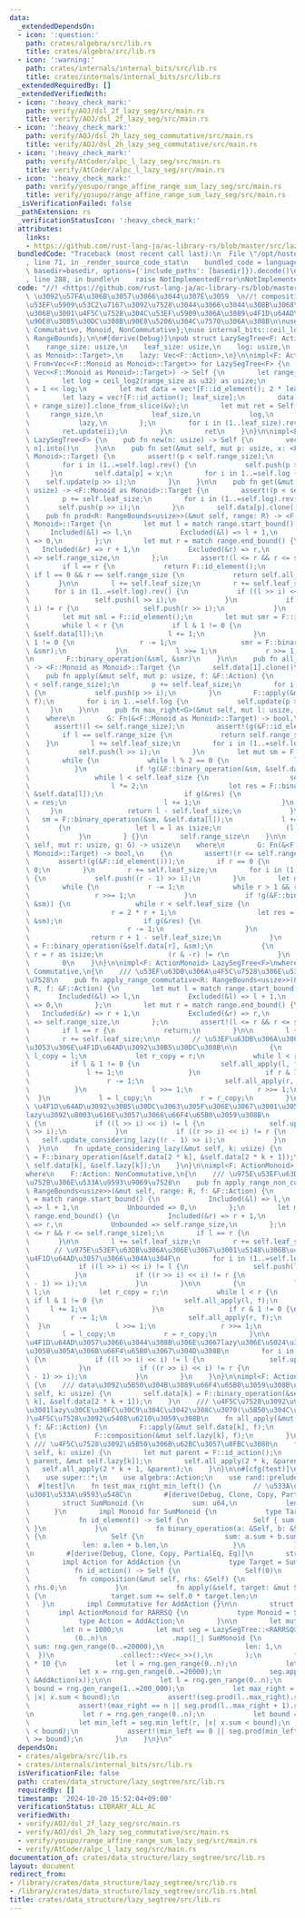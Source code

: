 ```yaml
---
data:
  _extendedDependsOn:
  - icon: ':question:'
    path: crates/algebra/src/lib.rs
    title: crates/algebra/src/lib.rs
  - icon: ':warning:'
    path: crates/internals/internal_bits/src/lib.rs
    title: crates/internals/internal_bits/src/lib.rs
  _extendedRequiredBy: []
  _extendedVerifiedWith:
  - icon: ':heavy_check_mark:'
    path: verify/AOJ/dsl_2f_lazy_seg/src/main.rs
    title: verify/AOJ/dsl_2f_lazy_seg/src/main.rs
  - icon: ':heavy_check_mark:'
    path: verify/AOJ/dsl_2h_lazy_seg_commutative/src/main.rs
    title: verify/AOJ/dsl_2h_lazy_seg_commutative/src/main.rs
  - icon: ':heavy_check_mark:'
    path: verify/AtCoder/alpc_l_lazy_seg/src/main.rs
    title: verify/AtCoder/alpc_l_lazy_seg/src/main.rs
  - icon: ':heavy_check_mark:'
    path: verify/yosupo/range_affine_range_sum_lazy_seg/src/main.rs
    title: verify/yosupo/range_affine_range_sum_lazy_seg/src/main.rs
  _isVerificationFailed: false
  _pathExtension: rs
  _verificationStatusIcon: ':heavy_check_mark:'
  attributes:
    links:
    - https://github.com/rust-lang-ja/ac-library-rs/blob/master/src/lazysegtree.rs
  bundledCode: "Traceback (most recent call last):\n  File \"/opt/hostedtoolcache/Python/3.10.15/x64/lib/python3.10/site-packages/onlinejudge_verify/documentation/build.py\"\
    , line 71, in _render_source_code_stat\n    bundled_code = language.bundle(stat.path,\
    \ basedir=basedir, options={'include_paths': [basedir]}).decode()\n  File \"/opt/hostedtoolcache/Python/3.10.15/x64/lib/python3.10/site-packages/onlinejudge_verify/languages/rust.py\"\
    , line 288, in bundle\n    raise NotImplementedError\nNotImplementedError\n"
  code: "//! <https://github.com/rust-lang-ja/ac-library-rs/blob/master/src/lazysegtree.rs>\
    \ \u3092\u57FA\u306B\u3057\u3066\u3044\u307E\u3059  \n//! composition\u3084mapping\u306B\
    \u53EF\u5909\u53C2\u7167\u3092\u7528\u3044\u3066\u3044\u308B\u3068\u3053\u308D\
    \u3068\u3001\u4F5C\u7528\u304C\u53EF\u5909\u306A\u3089\u4F1D\u64AD\u3092\u4E00\
    \u90E8\u30B5\u30DC\u308B\u90E8\u5206\u304C\u7570\u306A\u308B\n\nuse algebra::{ActionMonoid,\
    \ Commutative, Monoid, NonCommutative};\nuse internal_bits::ceil_log2;\nuse std::ops::{Bound::*,\
    \ RangeBounds};\n\n#[derive(Debug)]\npub struct LazySegTree<F: ActionMonoid> {\n\
    \    range_size: usize,\n    leaf_size: usize,\n    log: usize,\n    data: Vec<<F::Monoid\
    \ as Monoid>::Target>,\n    lazy: Vec<F::Action>,\n}\n\nimpl<F: ActionMonoid>\
    \ From<Vec<<F::Monoid as Monoid>::Target>> for LazySegTree<F> {\n    fn from(v:\
    \ Vec<<F::Monoid as Monoid>::Target>) -> Self {\n        let range_size = v.len();\n\
    \        let log = ceil_log2(range_size as u32) as usize;\n        let leaf_size\
    \ = 1 << log;\n        let mut data = vec![F::id_element(); 2 * leaf_size];\n\
    \        let lazy = vec![F::id_action(); leaf_size];\n        data[leaf_size..(leaf_size\
    \ + range_size)].clone_from_slice(&v);\n        let mut ret = Self {\n       \
    \     range_size,\n            leaf_size,\n            log,\n            data,\n\
    \            lazy,\n        };\n        for i in (1..leaf_size).rev() {\n    \
    \        ret.update(i);\n        }\n        ret\n    }\n}\n\nimpl<F: ActionMonoid>\
    \ LazySegTree<F> {\n    pub fn new(n: usize) -> Self {\n        vec![F::id_element();\
    \ n].into()\n    }\n\n    pub fn set(&mut self, mut p: usize, x: <F::Monoid as\
    \ Monoid>::Target) {\n        assert!(p < self.range_size);\n        p += self.leaf_size;\n\
    \        for i in (1..=self.log).rev() {\n            self.push(p >> i);\n   \
    \     }\n        self.data[p] = x;\n        for i in 1..=self.log {\n        \
    \    self.update(p >> i);\n        }\n    }\n\n    pub fn get(&mut self, mut p:\
    \ usize) -> <F::Monoid as Monoid>::Target {\n        assert!(p < self.range_size);\n\
    \        p += self.leaf_size;\n        for i in (1..=self.log).rev() {\n     \
    \       self.push(p >> i);\n        }\n        self.data[p].clone()\n    }\n\n\
    \    pub fn prod<R: RangeBounds<usize>>(&mut self, range: R) -> <F::Monoid as\
    \ Monoid>::Target {\n        let mut l = match range.start_bound() {\n       \
    \     Included(&l) => l,\n            Excluded(&l) => l + 1,\n            Unbounded\
    \ => 0,\n        };\n        let mut r = match range.end_bound() {\n         \
    \   Included(&r) => r + 1,\n            Excluded(&r) => r,\n            Unbounded\
    \ => self.range_size,\n        };\n        assert!(l <= r && r <= self.range_size);\n\
    \        if l == r {\n            return F::id_element();\n        }\n       \
    \ if l == 0 && r == self.range_size {\n            return self.all_prod();\n \
    \       }\n\n        l += self.leaf_size;\n        r += self.leaf_size;\n\n  \
    \      for i in (1..=self.log).rev() {\n            if ((l >> i) << i) != l {\n\
    \                self.push(l >> i);\n            }\n            if ((r >> i) <<\
    \ i) != r {\n                self.push(r >> i);\n            }\n        }\n\n\
    \        let mut sml = F::id_element();\n        let mut smr = F::id_element();\n\
    \        while l < r {\n            if l & 1 != 0 {\n                sml = F::binary_operation(&sml,\
    \ &self.data[l]);\n                l += 1;\n            }\n            if r &\
    \ 1 != 0 {\n                r -= 1;\n                smr = F::binary_operation(&self.data[r],\
    \ &smr);\n            }\n            l >>= 1;\n            r >>= 1;\n        }\n\
    \n        F::binary_operation(&sml, &smr)\n    }\n\n    pub fn all_prod(&self)\
    \ -> <F::Monoid as Monoid>::Target {\n        self.data[1].clone()\n    }\n\n\
    \    pub fn apply(&mut self, mut p: usize, f: &F::Action) {\n        assert!(p\
    \ < self.range_size);\n        p += self.leaf_size;\n        for i in (1..=self.log).rev()\
    \ {\n            self.push(p >> i);\n        }\n        F::apply(&mut self.data[p],\
    \ f);\n        for i in 1..=self.log {\n            self.update(p >> i);\n   \
    \     }\n    }\n\n    pub fn max_right<G>(&mut self, mut l: usize, g: G) -> usize\n\
    \    where\n        G: Fn(&<F::Monoid as Monoid>::Target) -> bool,\n    {\n  \
    \      assert!(l <= self.range_size);\n        assert!(g(&F::id_element()));\n\
    \        if l == self.range_size {\n            return self.range_size;\n    \
    \    }\n        l += self.leaf_size;\n        for i in (1..=self.log).rev() {\n\
    \            self.push(l >> i);\n        }\n        let mut sm = F::id_element();\n\
    \        while {\n            while l % 2 == 0 {\n                l >>= 1;\n \
    \           }\n            if !g(&F::binary_operation(&sm, &self.data[l])) {\n\
    \                while l < self.leaf_size {\n                    self.push(l);\n\
    \                    l *= 2;\n                    let res = F::binary_operation(&sm,\
    \ &self.data[l]);\n                    if g(&res) {\n                        sm\
    \ = res;\n                        l += 1;\n                    }\n           \
    \     }\n                return l - self.leaf_size;\n            }\n         \
    \   sm = F::binary_operation(&sm, &self.data[l]);\n            l += 1;\n     \
    \       {\n                let l = l as isize;\n                (l & -l) != l\n\
    \            }\n        } {}\n        self.range_size\n    }\n\n    pub fn min_left<G>(&mut\
    \ self, mut r: usize, g: G) -> usize\n    where\n        G: Fn(&<F::Monoid as\
    \ Monoid>::Target) -> bool,\n    {\n        assert!(r <= self.range_size);\n \
    \       assert!(g(&F::id_element()));\n        if r == 0 {\n            return\
    \ 0;\n        }\n        r += self.leaf_size;\n        for i in (1..=self.log).rev()\
    \ {\n            self.push((r - 1) >> i);\n        }\n        let mut sm = F::id_element();\n\
    \        while {\n            r -= 1;\n            while r > 1 && r % 2 != 0 {\n\
    \                r >>= 1;\n            }\n            if !g(&F::binary_operation(&self.data[r],\
    \ &sm)) {\n                while r < self.leaf_size {\n                    self.push(r);\n\
    \                    r = 2 * r + 1;\n                    let res = F::binary_operation(&self.data[r],\
    \ &sm);\n                    if g(&res) {\n                        sm = res;\n\
    \                        r -= 1;\n                    }\n                }\n \
    \               return r + 1 - self.leaf_size;\n            }\n            sm\
    \ = F::binary_operation(&self.data[r], &sm);\n            {\n                let\
    \ r = r as isize;\n                (r & -r) != r\n            }\n        } {}\n\
    \        0\n    }\n}\n\nimpl<F: ActionMonoid> LazySegTree<F>\nwhere\n    F::Action:\
    \ Commutative,\n{\n    /// \u53EF\u63DB\u306A\u4F5C\u7528\u306E\u533A\u9593\u9069\
    \u7528\n    pub fn apply_range_commutative<R: RangeBounds<usize>>(&mut self, range:\
    \ R, f: &F::Action) {\n        let mut l = match range.start_bound() {\n     \
    \       Included(&l) => l,\n            Excluded(&l) => l + 1,\n            Unbounded\
    \ => 0,\n        };\n        let mut r = match range.end_bound() {\n         \
    \   Included(&r) => r + 1,\n            Excluded(&r) => r,\n            Unbounded\
    \ => self.range_size,\n        };\n        assert!(l <= r && r <= self.range_size);\n\
    \        if l == r {\n            return;\n        }\n\n        l += self.leaf_size;\n\
    \        r += self.leaf_size;\n\n        // \u53EF\u63DB\u306A\u306E\u3067\u3053\
    \u3053\u306E\u4F1D\u64AD\u3092\u30B5\u30DC\u308B\n\n        {\n            let\
    \ l_copy = l;\n            let r_copy = r;\n            while l < r {\n      \
    \          if l & 1 != 0 {\n                    self.all_apply(l, f);\n      \
    \              l += 1;\n                }\n                if r & 1 != 0 {\n \
    \                   r -= 1;\n                    self.all_apply(r, f);\n     \
    \           }\n                l >>= 1;\n                r >>= 1;\n          \
    \  }\n            l = l_copy;\n            r = r_copy;\n        }\n\n        //\
    \ \u4F1D\u64AD\u3092\u30B5\u30DC\u3063\u305F\u306E\u3067\u3001\u3053\u3053\u3067\
    lazy\u3092\u8003\u616E\u3057\u3066\u66F4\u65B0\u3059\u308B\n        for i in 1..=self.log\
    \ {\n            if ((l >> i) << i) != l {\n                self.update_considering_lazy(l\
    \ >> i);\n            }\n            if ((r >> i) << i) != r {\n             \
    \   self.update_considering_lazy((r - 1) >> i);\n            }\n        }\n  \
    \  }\n\n    fn update_considering_lazy(&mut self, k: usize) {\n        self.data[k]\
    \ = F::binary_operation(&self.data[2 * k], &self.data[2 * k + 1]);\n        F::apply(&mut\
    \ self.data[k], &self.lazy[k]);\n    }\n}\n\nimpl<F: ActionMonoid> LazySegTree<F>\n\
    where\n    F::Action: NonCommutative,\n{\n    /// \u975E\u53EF\u63DB\u306A\u4F5C\
    \u7528\u306E\u533A\u9593\u9069\u7528\n    pub fn apply_range_non_commutative<R:\
    \ RangeBounds<usize>>(&mut self, range: R, f: &F::Action) {\n        let mut l\
    \ = match range.start_bound() {\n            Included(&l) => l,\n            Excluded(&l)\
    \ => l + 1,\n            Unbounded => 0,\n        };\n        let mut r = match\
    \ range.end_bound() {\n            Included(&r) => r + 1,\n            Excluded(&r)\
    \ => r,\n            Unbounded => self.range_size,\n        };\n        assert!(l\
    \ <= r && r <= self.range_size);\n        if l == r {\n            return;\n \
    \       }\n\n        l += self.leaf_size;\n        r += self.leaf_size;\n\n  \
    \      // \u975E\u53EF\u63DB\u306A\u306E\u3067\u3001\u5148\u306B\u4E0A\u304B\u3089\
    \u4F1D\u64AD\u3057\u3066\u304A\u304F\n        for i in (1..=self.log).rev() {\n\
    \            if ((l >> i) << i) != l {\n                self.push(l >> i);\n \
    \           }\n            if ((r >> i) << i) != r {\n                self.push((r\
    \ - 1) >> i);\n            }\n        }\n\n        {\n            let l_copy =\
    \ l;\n            let r_copy = r;\n            while l < r {\n               \
    \ if l & 1 != 0 {\n                    self.all_apply(l, f);\n               \
    \     l += 1;\n                }\n                if r & 1 != 0 {\n          \
    \          r -= 1;\n                    self.all_apply(r, f);\n              \
    \  }\n                l >>= 1;\n                r >>= 1;\n            }\n    \
    \        l = l_copy;\n            r = r_copy;\n        }\n\n        // \u5148\u306B\
    \u4F1D\u64AD\u3057\u3066\u3044\u308B\u306E\u3067lazy\u306E\u5024\u3092\u8003\u616E\
    \u305B\u305A\u306B\u66F4\u65B0\u3067\u304D\u308B\n        for i in 1..=self.log\
    \ {\n            if ((l >> i) << i) != l {\n                self.update(l >> i);\n\
    \            }\n            if ((r >> i) << i) != r {\n                self.update((r\
    \ - 1) >> i);\n            }\n        }\n    }\n}\n\nimpl<F: ActionMonoid> LazySegTree<F>\
    \ {\n    /// data\u3092\u5B50\u304B\u3089\u66F4\u65B0\u3059\u308B\n    fn update(&mut\
    \ self, k: usize) {\n        self.data[k] = F::binary_operation(&self.data[2 *\
    \ k], &self.data[2 * k + 1]);\n    }\n    /// \u4F5C\u7528\u3092\u9069\u7528\u3057\
    \u3001lazy\u30CE\u30FC\u30C9\u304C\u3042\u308C\u3070(\u5B50\u304C\u3042\u308C\u3070\
    )\u4F5C\u7528\u3092\u5408\u6210\u3059\u308B\n    fn all_apply(&mut self, k: usize,\
    \ f: &F::Action) {\n        F::apply(&mut self.data[k], f);\n        if k < self.leaf_size\
    \ {\n            F::composition(&mut self.lazy[k], f);\n        }\n    }\n   \
    \ /// \u4F5C\u7528\u3092\u5B50\u306B\u62BC\u3057\u8FBC\u3080\n    fn push(&mut\
    \ self, k: usize) {\n        let mut parent = F::id_action();\n        std::mem::swap(&mut\
    \ parent, &mut self.lazy[k]);\n        self.all_apply(2 * k, &parent);\n     \
    \   self.all_apply(2 * k + 1, &parent);\n    }\n}\n\n#[cfg(test)]\nmod test {\n\
    \    use super::*;\n    use algebra::Action;\n    use rand::prelude::*;\n\n  \
    \  #[test]\n    fn test_max_right_min_left() {\n        // \u533A\u9593\u52A0\u7B97\
    \u3001\u533A\u9593\u548C\n        #[derive(Debug, Clone, Copy, PartialEq, Eq)]\n\
    \        struct SumMonoid {\n            sum: u64,\n            len: u64,\n  \
    \      }\n        impl Monoid for SumMonoid {\n            type Target = Self;\n\
    \            fn id_element() -> Self {\n                Self { sum: 0, len: 0\
    \ }\n            }\n            fn binary_operation(a: &Self, b: &Self) -> Self\
    \ {\n                Self {\n                    sum: a.sum + b.sum,\n       \
    \             len: a.len + b.len,\n                }\n            }\n        }\n\
    \n        #[derive(Debug, Clone, Copy, PartialEq, Eq)]\n        struct AddAction(u64);\n\
    \        impl Action for AddAction {\n            type Target = SumMonoid;\n \
    \           fn id_action() -> Self {\n                Self(0)\n            }\n\
    \            fn composition(&mut self, rhs: &Self) {\n                self.0 +=\
    \ rhs.0;\n            }\n            fn apply(&self, target: &mut Self::Target)\
    \ {\n                target.sum += self.0 * target.len;\n            }\n     \
    \   }\n        impl Commutative for AddAction {}\n\n        struct RARRSQ;\n \
    \       impl ActionMonoid for RARRSQ {\n            type Monoid = SumMonoid;\n\
    \            type Action = AddAction;\n        }\n\n        let mut rng = rand::thread_rng();\n\
    \        let n = 1000;\n        let mut seg = LazySegTree::<RARRSQ>::from(\n \
    \           (0..n)\n                .map(|_| SumMonoid {\n                   \
    \ sum: rng.gen_range(0..=20000),\n                    len: 1,\n              \
    \  })\n                .collect::<Vec<_>>(),\n        );\n        for _ in 0..n\
    \ * 10 {\n            let l = rng.gen_range(0..n);\n            let r = rng.gen_range(l..n);\n\
    \            let x = rng.gen_range(0..=20000);\n            seg.apply_range_commutative(l..r,\
    \ &AddAction(x));\n\n            let l = rng.gen_range(0..n);\n            let\
    \ bound = rng.gen_range(1..=200_000);\n            let max_right = seg.max_right(l,\
    \ |x| x.sum < bound);\n            assert!(seg.prod(l..max_right).sum < bound);\n\
    \            assert!(max_right == n || seg.prod(l..max_right + 1).sum >= bound);\n\
    \n            let r = rng.gen_range(0..n);\n            let bound = rng.gen_range(1..=2000_000);\n\
    \            let min_left = seg.min_left(r, |x| x.sum < bound);\n            assert!(seg.prod(min_left..r).sum\
    \ < bound);\n            assert!(min_left == 0 || seg.prod(min_left - 1..r).sum\
    \ >= bound);\n        }\n    }\n}\n"
  dependsOn:
  - crates/algebra/src/lib.rs
  - crates/internals/internal_bits/src/lib.rs
  isVerificationFile: false
  path: crates/data_structure/lazy_segtree/src/lib.rs
  requiredBy: []
  timestamp: '2024-10-20 15:52:04+09:00'
  verificationStatus: LIBRARY_ALL_AC
  verifiedWith:
  - verify/AOJ/dsl_2f_lazy_seg/src/main.rs
  - verify/AOJ/dsl_2h_lazy_seg_commutative/src/main.rs
  - verify/yosupo/range_affine_range_sum_lazy_seg/src/main.rs
  - verify/AtCoder/alpc_l_lazy_seg/src/main.rs
documentation_of: crates/data_structure/lazy_segtree/src/lib.rs
layout: document
redirect_from:
- /library/crates/data_structure/lazy_segtree/src/lib.rs
- /library/crates/data_structure/lazy_segtree/src/lib.rs.html
title: crates/data_structure/lazy_segtree/src/lib.rs
---
```

